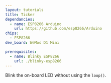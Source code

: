 ```yaml
---
layout: tutorials
title: Ticker
dependancies:
  - name: ESP8266 Arduino
    url: https://github.com/esp8266/Arduino
chips:
  - ESP8266
dev_board: WeMos D1 Mini

prerequisites:
  - name: Blinky ESP8266
    url: ./blinky-esp8266
---
```


Blink the on-board LED without using the `loop()`.
